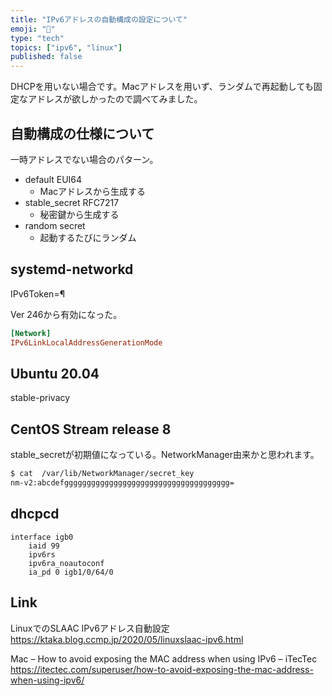 ```yaml
---
title: "IPv6アドレスの自動構成の設定について"
emoji: "📌"
type: "tech"
topics: ["ipv6", "linux"]
published: false
---
```


DHCPを用いない場合です。Macアドレスを用いず、ランダムで再起動しても固定なアドレスが欲しかったので調べてみました。

## 自動構成の仕様について

一時アドレスでない場合のパターン。

* default EUI64
    * Macアドレスから生成する
* stable_secret RFC7217
    * 秘密鍵から生成する
* random secret
    * 起動するたびにランダム

## systemd-networkd


IPv6Token=¶


Ver 246から有効になった。

```ini
[Network]
IPv6LinkLocalAddressGenerationMode
```

## Ubuntu 20.04


stable-privacy

## CentOS Stream release 8

stable_secretが初期値になっている。NetworkManager由来かと思われます。

```sh
$ cat  /var/lib/NetworkManager/secret_key
nm-v2:abcdefggggggggggggggggggggggggggggggggggggg=
```

## dhcpcd

```
interface igb0
    iaid 99
    ipv6rs
    ipv6ra_noautoconf
    ia_pd 0 igb1/0/64/0
```

## Link

LinuxでのSLAAC IPv6アドレス自動設定
https://ktaka.blog.ccmp.jp/2020/05/linuxslaac-ipv6.html

Mac – How to avoid exposing the MAC address when using IPv6 – iTecTec
https://itectec.com/superuser/how-to-avoid-exposing-the-mac-address-when-using-ipv6/



